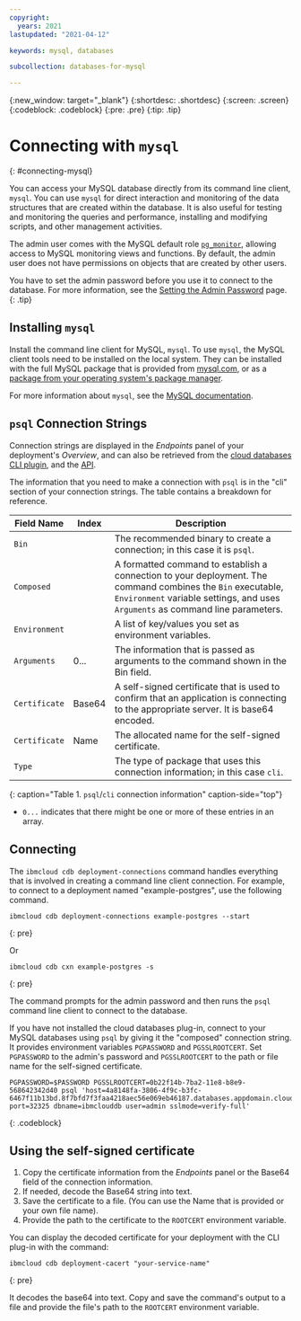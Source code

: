 ```yaml
---
copyright:
  years: 2021
lastupdated: "2021-04-12"

keywords: mysql, databases

subcollection: databases-for-mysql

---
```


{:new_window: target="_blank"}
{:shortdesc: .shortdesc}
{:screen: .screen}
{:codeblock: .codeblock}
{:pre: .pre}
{:tip: .tip}


# Connecting with `mysql`
{: #connecting-mysql}

You can access your MySQL database directly from its command line client, `mysql`. You can use `mysql` for direct interaction and monitoring of the data structures that are created within the database. It is also useful for testing and monitoring the queries and performance, installing and modifying scripts, and other management activities.

The admin user comes with the MySQL default role [`pg_monitor`](https://www.postgresql.org/docs/10/static/default-roles.html), allowing access to MySQL monitoring views and functions. By default, the admin user does not have permissions on objects that are created by other users.

You have to set the admin password before you use it to connect to the database. For more information, see the [Setting the Admin Password](/docs/databases-for-mysql?topic=databases-for-mysql-admin-password) page.
{: .tip}

## Installing `mysql`

Install the command line client for MySQL, `mysql`. To use `mysql`, the MySQL client tools need to be installed on the local system. They can be installed with the full MySQL package that is provided from [mysql.com](https://www.mysql.com/downloads/), or as a [package from your operating system's package manager](https://dev.mysql.com/doc/mysql-installation-excerpt/5.7/en/). 

For more information about `mysql`, see the [MySQL documentation](https://dev.mysql.com/doc/refman/5.7/en/).

## `psql` Connection Strings

Connection strings are displayed in the _Endpoints_ panel of your deployment's _Overview_, and can also be retrieved from the [cloud databases CLI plugin](/docs/databases-cli-plugin?topic=databases-cli-plugin-cdb-reference#deployment-connections), and the [API](https://{DomainName}/apidocs/cloud-databases-api#discover-connection-information-for-a-deployment-f-e81026).

The information that you need to make a connection with `psql` is in the "cli" section of your connection strings. The table contains a breakdown for reference.

Field Name|Index|Description
----------|-----|-----------
`Bin`||The recommended binary to create a connection; in this case it is `psql`.
`Composed`||A formatted command to establish a connection to your deployment. The command combines the `Bin` executable, `Environment` variable settings, and uses `Arguments` as command line parameters.
`Environment`||A list of key/values you set as environment variables.
`Arguments`|0...|The information that is passed as arguments to the command shown in the Bin field.
`Certificate`|Base64|A self-signed certificate that is used to confirm that an application is connecting to the appropriate server. It is base64 encoded.
`Certificate`|Name|The allocated name for the self-signed certificate.
`Type`||The type of package that uses this connection information; in this case `cli`. 
{: caption="Table 1. `psql`/`cli` connection information" caption-side="top"}

* `0...` indicates that there might be one or more of these entries in an array.

## Connecting

The `ibmcloud cdb deployment-connections` command handles everything that is involved in creating a command line client connection. For example, to connect to a deployment named  "example-postgres", use the following command.

```
ibmcloud cdb deployment-connections example-postgres --start
```
{: pre}

Or
```
ibmcloud cdb cxn example-postgres -s
```
{: pre}

The command prompts for the admin password and then runs the `psql` command line client to connect to the database.

If you have not installed the cloud databases plug-in, connect to your MySQL databases using `psql` by giving it the "composed" connection string. It provides environment variables `PGPASSWORD` and `PGSSLROOTCERT`. Set `PGPASSWORD` to the admin's password and `PGSSLROOTCERT` to the path or file name for the self-signed certificate. 

```
PGPASSWORD=$PASSWORD PGSSLROOTCERT=0b22f14b-7ba2-11e8-b8e9-568642342d40 psql 'host=4a8148fa-3806-4f9c-b3fc-6467f11b13bd.8f7bfd7f3faa4218aec56e069eb46187.databases.appdomain.cloud port=32325 dbname=ibmclouddb user=admin sslmode=verify-full'
```
{: .codeblock}

## Using the self-signed certificate

1. Copy the certificate information from the _Endpoints_ panel or the Base64 field of the connection information. 
2. If needed, decode the Base64 string into text. 
3. Save the certificate  to a file. (You can use the Name that is provided or your own file name).
4. Provide the path to the certificate to the `ROOTCERT` environment variable.

You can display the decoded certificate for your deployment with the CLI plug-in with the command:
```
ibmcloud cdb deployment-cacert "your-service-name"
```
{: pre}

It decodes the base64 into text. Copy and save the command's output to a file and provide the file's path to the `ROOTCERT` environment variable.
